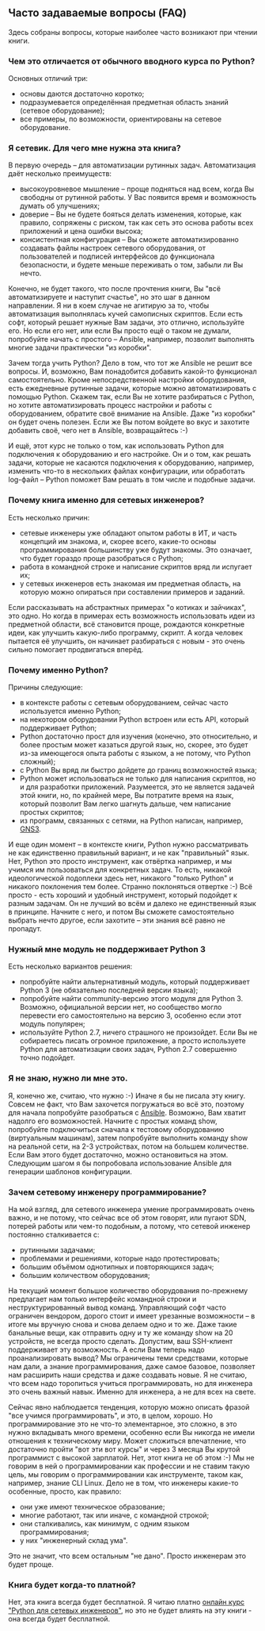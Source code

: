 ## Часто задаваемые вопросы (FAQ)

Здесь собраны вопросы, которые наиболее часто возникают при чтении книги.

### Чем это отличается от обычного вводного курса по Python?

Основных отличий три:

* основы даются достаточно коротко;
* подразумевается определённая предметная область знаний \(сетевое оборудование\);
* все примеры, по возможности, ориентированы на сетевое оборудование.

### Я сетевик. Для чего мне нужна эта книга?

В первую очередь – для автоматизации рутинных задач. Автоматизация даёт несколько преимуществ:

* высокоуровневое мышление – проще подняться над всем, когда Вы свободны от рутинной работы. У Вас появится время и возможность думать об улучшениях;
* доверие – Вы не будете бояться делать изменения, которые, как правило, сопряжены с риском, так как сеть это основа работы всех приложений и цена ошибки высока;
* консистентная конфигурация – Вы сможете автоматизированно создавать файлы настроек сетевого оборудования, от пользователей и подписей интерфейсов до функционала безопасности, и будете меньше переживать о том, забыли ли Вы нечто.

Конечно, не будет такого, что после прочтения книги, Вы "всё автоматизируете и наступит счастье", но это шаг в данном направлении. Я ни в коем случае не агитирую за то, чтобы автоматизация выполнялась кучей самописных скриптов. Если есть софт, который решает нужные Вам задачи, это отлично, используйте его. Но если его нет, или если Вы просто ещё о таком не думали, попробуйте начать с простого – Ansible, например, позволит выполнять многие задачи практически "из коробки".

Зачем тогда учить Python? Дело в том, что тот же Ansible не решит все вопросы. И, возможно, Вам понадобится добавить какой-то функционал самостоятельно. Кроме непосредственной настройки оборудования, есть ежедневные рутинные задачи, которые можно автоматизировать с помощью Python. Скажем так, если Вы не хотите разбираться с Python, но хотите автоматизировать процесс настройки и работы с оборудованием, обратите своё внимание на Ansible. Даже "из коробки" он будет очень полезен. Если же Вы потом войдете во вкус и захотите добавить своё, чего нет в Ansible, возвращайтесь :-)

И ещё, этот курс не только о том, как использовать Python для подключения к оборудованию и его настройке. Он и о том, как решать задачи, которые не касаются подключения к оборудованию, например, изменить что-то в нескольких файлах конфигурации, или обработать log-файл – Python поможет Вам решать в том числе и подобные задачи.

### Почему книга именно для сетевых инженеров?

Есть несколько причин:

* сетевые инженеры уже обладают опытом работы в ИТ, и часть концепций им знакома, и, скорее всего, какие-то основы программирования большинству уже будут знакомы. Это означает, что будет гораздо проще разобраться с Python;
* работа в командной строке и написание скриптов вряд ли испугает их;
* у сетевых инженеров есть знакомая им предметная область, на которую можно опираться при составлении примеров и заданий.

Если рассказывать на абстрактных примерах "о котиках и зайчиках", это одно. Но когда в примерах есть возможность использовать идеи из предметной области, всё становится проще, рождаются конкретные идеи, как улучшить какую-либо программу, скрипт. А когда человек пытается её улучшить, он начинает разбираться с новым - это очень сильно помогает продвигаться вперёд.

### Почему именно Python?

Причины следующие:

* в контексте работы с сетевым оборудованием, сейчас часто используется именно Python;
* на некотором оборудовании Python встроен или есть API, который поддерживает Python;
* Python достаточно прост для изучения (конечно, это относительно, и более простым может казаться другой язык, но, скорее, это будет из-за имеющегося опыта работы с языком, а не потому, что Python сложный);
* с Python Вы вряд ли быстро дойдете до границ возможностей языка;
* Python может использоваться не только для написания скриптов, но и для разработки приложений. Разумеется, это не является задачей этой книги, но, по крайней мере, Вы потратите время на язык, который позволит Вам легко шагнуть дальше, чем написание простых скриптов;
* из программ, связанных с сетями, на Python написан, например, [GNS3](https://github.com/GNS3/).

И еще один момент – в контексте книги, Python нужно рассматривать не как единственно правильный вариант, и не как "правильный" язык. Нет, Python это просто инструмент, как отвёртка например, и мы учимся им пользоваться для конкретных задач. То есть, никакой идеологической подоплеки здесь нет, никакого "только Python" и никакого поклонения тем более. Странно поклоняться отвертке :-) Всё просто - есть хороший и удобный инструмент, который подойдет к разным задачам. Он не лучший во всём и далеко не единственный язык в принципе. Начните с него, и потом Вы сможете самостоятельно выбрать нечто другое, если захотите – эти знания всё равно не пропадут.

### Нужный мне модуль не поддерживает Python 3

Есть несколько вариантов решения:

* попробуйте найти альтернативный модуль, который поддерживает Python 3 \(не обязательно последней версии языка\);
* попробуйте найти community-версию этого модуля для Python 3. Возможно, официальной версии нет, но сообщество могло перевести его самостоятельно на версию 3, особенно если этот модуль популярен;
* используйте Python 2.7, ничего страшного не произойдет. Если Вы не собираетесь писать огромное приложение, а просто используете Python для автоматизации своих задач, Python 2.7 совершенно точно подойдет.

### Я не знаю, нужно ли мне это.

Я, конечно же, считаю, что нужно :-) Иначе я бы не писала эту книгу. Совсем не факт, что Вам захочется погружаться во всё это, поэтому для начала попробуйте разобраться с [Ansible](book/Part_VI.md). Возможно, Вам хватит надолго его возможностей. Начните с простых команд show, попробуйте подключиться сначала к тестовому оборудованию \(виртуальным машинам\), затем попробуйте выполнить команду show на реальной сети, на 2-3 устройствах, потом на большем количестве. Если Вам этого будет достаточно, можно остановиться на этом. Следующим шагом я бы попробовала использование Ansible для генерации шаблонов конфигурации.

### Зачем сетевому инженеру программирование?

На мой взгляд, для сетевого инженера умение программировать очень важно, и не потому, что сейчас все об этом говорят, или пугают SDN, потерей работы или чем-то подобным, а потому, что сетевой инженер постоянно сталкивается с:

* рутинными задачами;
* проблемами и решениями, которые надо протестировать;
* большим объёмом однотипных и повторяющихся задач;
* большим количеством оборудования;

На текущий момент большое количество оборудования по-прежнему предлагает нам только интерфейс командной строки и неструктурированный вывод команд. Управляющий софт часто ограничен вендором, дорого стоит и имеет урезанные возможности – в итоге мы вручную снова и снова делаем одно и то же. Даже такие банальные вещи, как отправить одну и ту же команду show на 20 устройств, не всегда просто сделать. Допустим, ваш SSH-клиент поддерживает эту возможность. А если Вам теперь надо проанализировать вывод? Мы ограничены теми средствами, которые нам дали, а знание программирования, даже самое базовое, позволяет нам расширить наши средства и даже создавать новые. Я не считаю, что всем надо торопиться учиться программировать, но для инженера это очень важный навык. Именно для инженера, а не для всех на свете.

Сейчас явно наблюдается тенденция, которую можно описать фразой "все учимся программировать", и это, в целом, хорошо. Но программирование это не что-то элементарное, это сложно, в это нужно вкладывать много времени, особенно если Вы никогда не имели отношения к техническому миру. Может сложиться впечатление, что достаточно пройти "вот эти вот курсы" и через 3 месяца Вы крутой программист с высокой зарплатой. Нет, этот книга не об этом :-) Мы не говорим в ней о программировании как профессии и не ставим такую цель, мы говорим о программировании как инструменте, таком как, например, знание CLI Linux. Дело не в том, что инженеры какие-то особенные, просто, как правило:

* они уже имеют техническое образование;
* многие работают, так или иначе, с командной строкой;
* они сталкивались, как минимум, с одним языком программирования;
* у них "инженерный склад ума".

Это не значит, что всем остальным "не дано". Просто инженерам это будет проще.

### Книга будет когда-то платной?

Нет, эта книга всегда будет бесплатной. Я читаю платно [онлайн курс "Python для сетевых инженеров"](https://natenka.github.io/pyneng-online/), но это не будет влиять на эту книги - она всегда будет бесплатной.
